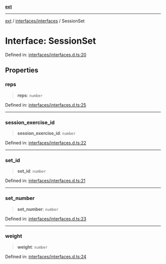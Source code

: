 [**ext**](../../../README.md)

***

[ext](../../../README.md) / [interfaces/interfaces](../README.md) / SessionSet

# Interface: SessionSet

Defined in: [interfaces/interfaces.d.ts:20](https://github.com/Dion-Krasniqi/workout-tracker/blob/d35cdad79815d530f1000c93f7ff12a99e28154b/Ext/interfaces/interfaces.d.ts#L20)

## Properties

### reps

> **reps**: `number`

Defined in: [interfaces/interfaces.d.ts:25](https://github.com/Dion-Krasniqi/workout-tracker/blob/d35cdad79815d530f1000c93f7ff12a99e28154b/Ext/interfaces/interfaces.d.ts#L25)

***

### session\_exercise\_id

> **session\_exercise\_id**: `number`

Defined in: [interfaces/interfaces.d.ts:22](https://github.com/Dion-Krasniqi/workout-tracker/blob/d35cdad79815d530f1000c93f7ff12a99e28154b/Ext/interfaces/interfaces.d.ts#L22)

***

### set\_id

> **set\_id**: `number`

Defined in: [interfaces/interfaces.d.ts:21](https://github.com/Dion-Krasniqi/workout-tracker/blob/d35cdad79815d530f1000c93f7ff12a99e28154b/Ext/interfaces/interfaces.d.ts#L21)

***

### set\_number

> **set\_number**: `number`

Defined in: [interfaces/interfaces.d.ts:23](https://github.com/Dion-Krasniqi/workout-tracker/blob/d35cdad79815d530f1000c93f7ff12a99e28154b/Ext/interfaces/interfaces.d.ts#L23)

***

### weight

> **weight**: `number`

Defined in: [interfaces/interfaces.d.ts:24](https://github.com/Dion-Krasniqi/workout-tracker/blob/d35cdad79815d530f1000c93f7ff12a99e28154b/Ext/interfaces/interfaces.d.ts#L24)
